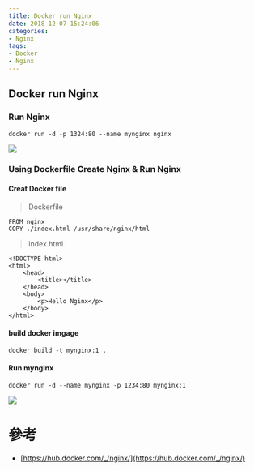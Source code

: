 ```yaml
---
title: Docker run Nginx
date: 2018-12-07 15:24:06
categories:
- Nginx
tags:
- Docker
- Nginx
---
```


## Docker run Nginx

### Run Nginx

```
docker run -d -p 1324:80 --name mynginx nginx
```
![](https://i.imgur.com/q64ALvt.png)

### Using Dockerfile Create Nginx & Run Nginx

#### Creat Docker file

> Dockerfile
```
FROM nginx
COPY ./index.html /usr/share/nginx/html
```

> index.html
```
<!DOCTYPE html>
<html>
    <head>
        <title></title>
    </head>
    <body>
        <p>Hello Nginx</p>
    </body>
</html>

```

#### build docker imgage
```
docker build -t mynginx:1 .
```
#### Run mynginx

```
docker run -d --name mynginx -p 1234:80 mynginx:1
```
![](https://i.imgur.com/yeybXMF.png)


# 參考

* [https://hub.docker.com/_/nginx/](https://hub.docker.com/_/nginx/)
